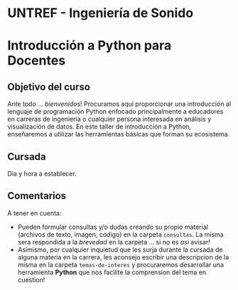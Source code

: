 # UNTREF - Ingenierı́a de Sonido
# Introducción a Python para Docentes
## Objetivo del curso
Ante todo ... *bienvenidos*! Procuramos aqui proporcionar una introducción al lenguaje de programación Python enfocado principalmente a educadores en carreras de ingenieria o cualquier persona interesada en análisis y visualización de datos. En este taller de introducción a Python, enseñaremos a utilizar las herramientas básicas que forman su ecosistema.
## Cursada
Dia y hora a establecer.
## Comentarios
A tener en cuenta:
* Pueden formular consultas y/o dudas creando su propio material (archivos de texto, imagen, codigo) en la carpeta `consultas`. La misma sera respondida a la *brevedad* en la carpeta ... si no es *asi* avisar!
* Asimismo, por cualquier inquietud que les surja durante la cursada de alguna materia en la carrera, les aconsejo escribir una descripcion de la misma en la carpeta `temas-de-interes` y procuraremos desarrollar una herramienta **Python** que nos facilite la comprension del tema en cuestion!
